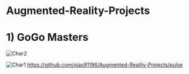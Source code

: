 # Augmented-Reality-Projects

# 1) GoGo Masters 

![Char2](https://user-images.githubusercontent.com/28667123/95673151-e09f5a00-0bc3-11eb-8e2e-0568c770b7bd.gif)


![Char1](https://user-images.githubusercontent.com/28667123/95675718-db97d600-0bd6-11eb-9747-e3a6ec846edb.gif)
https://github.com/ojas91196/Augmented-Reality-Projects/pulse
